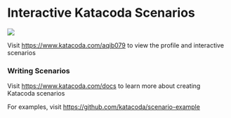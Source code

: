 # Interactive Katacoda Scenarios

[![](http://shields.katacoda.com/katacoda/aqib079/count.svg)](https://www.katacoda.com/aqib079 "Get your profile on Katacoda.com")

Visit https://www.katacoda.com/aqib079 to view the profile and interactive scenarios

### Writing Scenarios
Visit https://www.katacoda.com/docs to learn more about creating Katacoda scenarios

For examples, visit https://github.com/katacoda/scenario-example
